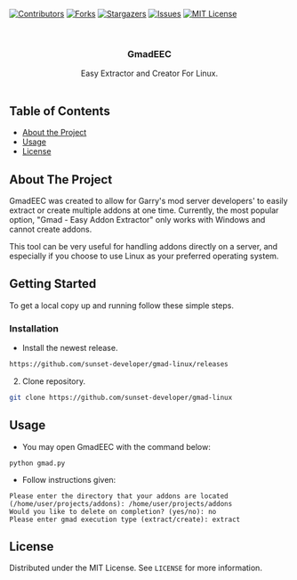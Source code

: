 <!--
*** Thanks for checking out this README Template. If you have a suggestion that would
*** make this better, please fork the repo and create a pull request or simply open
*** an issue with the tag "enhancement".
*** Thanks again! Now go create something AMAZING! :D
***
***
***
*** To avoid retyping too much info. Do a search and replace for the following:
*** github_username, repo_name, twitter_handle, email
-->





<!-- PROJECT SHIELDS -->
<!--
*** I'm using markdown "reference style" links for readability.
*** Reference links are enclosed in brackets [ ] instead of parentheses ( ).
*** See the bottom of this document for the declaration of the reference variables
*** for contributors-url, forks-url, etc. This is an optional, concise syntax you may use.
*** https://www.markdownguide.org/basic-syntax/#reference-style-links
-->
[![Contributors][contributors-shield]][contributors-url]
[![Forks][forks-shield]][forks-url]
[![Stargazers][stars-shield]][stars-url]
[![Issues][issues-shield]][issues-url]
[![MIT License][license-shield]][license-url]



<!-- PROJECT LOGO -->
<br />
<p align="center">


  <h3 align="center">GmadEEC</h3>

  <p align="center">
    Easy Extractor and Creator For Linux. 
    <br />
    <br />
  </p>
</p>



<!-- TABLE OF CONTENTS -->
## Table of Contents

* [About the Project](#about-the-project)
* [Usage](#usage)
* [License](#license)



<!-- ABOUT THE PROJECT -->
## About The Project

GmadEEC was created to allow for Garry's mod server developers' to easily extract or create multiple addons at one time. Currently, the most popular option, "Gmad - Easy Addon Extractor" only works with Windows and cannot create addons.

This tool can be very useful for handling addons directly on a server, and especially if you choose to use Linux as your preferred operating system.


<!-- GETTING STARTED -->
## Getting Started

To get a local copy up and running follow these simple steps.

### Installation

* Install the newest release.
```sh
https://github.com/sunset-developer/gmad-linux/releases
```
2. Clone repository.
```sh
git clone https://github.com/sunset-developer/gmad-linux
```



<!-- USAGE EXAMPLES -->
## Usage

* You may open GmadEEC with the command below:
```shell
python gmad.py
```
* Follow instructions given:
```
Please enter the directory that your addons are located (/home/user/projects/addons): /home/user/projects/addons
Would you like to delete on completion? (yes/no): no
Please enter gmad execution type (extract/create): extract
```

<!-- LICENSE -->
## License

Distributed under the MIT License. See `LICENSE` for more information.


<!-- MARKDOWN LINKS & IMAGES -->
<!-- https://www.markdownguide.org/basic-syntax/#reference-style-links -->
[contributors-shield]: https://img.shields.io/github/contributors/sunset-developer/gmad-linux.svg?style=flat-square
[contributors-url]: https://github.com/sunset-developer/gmad-linux/graphs/contributors
[forks-shield]: https://img.shields.io/github/forks/sunset-developer/gmad-linux.svg?style=flat-square
[forks-url]: https://github.com/sunset-developer/gmad-linux/network/members
[stars-shield]: https://img.shields.io/github/stars/sunset-developer/gmad-linux.svg?style=flat-square
[stars-url]: https://github.com/sunset-developer/gmad-linux/stargazers
[issues-shield]: https://img.shields.io/github/issues/sunset-developer/gmad-linux.svg?style=flat-square
[issues-url]: https://github.com/sunset-developer/gmad-linux/issues
[license-shield]: https://img.shields.io/github/license/sunset-developer/gmad-linux.svg?style=flat-square
[license-url]: https://github.com/sunset-developer/gmad-linux/blob/master/LICENSE.txt
[linkedin-shield]: https://img.shields.io/badge/-LinkedIn-black.svg?style=flat-square&logo=linkedin&colorB=555
[linkedin-url]: https://linkedin.com/in/github_username
[product-screenshot]: images/screenshot.png
